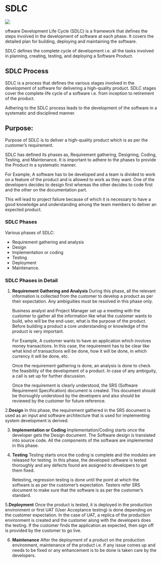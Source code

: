 # SDLC
<img src="/images/SDLC.webp"/>

oftware Development Life Cycle (SDLC) is a framework that defines the steps involved in the development of software at each phase. It covers the detailed plan for building, deploying and maintaining the software.

SDLC defines the complete cycle of development i.e. all the tasks involved in planning, creating, testing, and deploying a Software Product.

## SDLC Process
SDLC is a process that defines the various stages involved in the development of software for delivering a high-quality product. SDLC stages cover the complete life cycle of a software i.e. from inception to retirement of the product.

Adhering to the SDLC process leads to the development of the software in a systematic and disciplined manner.

## Purpose:
Purpose of SDLC is to deliver a high-quality product which is as per the customer’s requirement.

SDLC has defined its phases as, Requirement gathering, Designing, Coding, Testing, and Maintenance. It is important to adhere to the phases to provide the Product in a systematic manner.

For Example, A software has to be developed and a team is divided to work on a feature of the product and is allowed to work as they want. One of the developers decides to design first whereas the other decides to code first and the other on the documentation part.

This will lead to project failure because of which it is necessary to have a good knowledge and understanding among the team members to deliver an expected product.

### SDLC Phases

Various phases of SDLC:
- Requirement gathering and analysis
- Design
- Implementation or coding
- Testing
- Deployment
- Maintenance.

### SDLC Phases in Detail

1. <b>Requirement Gathering and Analysis</b>
    During this phase, all the relevant information is collected from the customer to develop a product as per their expectation. Any ambiguities must be resolved in this phase only.

    Business analyst and Project Manager set up a meeting with the customer to gather all the information like what the customer wants to build, who will be the end-user, what is the purpose of the product. Before building a product a core understanding or knowledge of the product is very important.

    For Example, A customer wants to have an application which involves money transactions. In this case, the requirement has to be clear like what kind of transactions will be done, how it will be done, in which currency it will be done, etc.

    Once the requirement gathering is done, an analysis is done to check the feasibility of the development of a product. In case of any ambiguity, a call is set up for further discussion.

    Once the requirement is clearly understood, the SRS (Software Requirement Specification) document is created. This document should be thoroughly understood by the developers and also should be reviewed by the customer for future reference.

2.<b>Design</b>
    In this phase, the requirement gathered in the SRS document is used as an input and software architecture that is used for implementing system development is derived.

3. <b>Implementation or Coding</b>
    Implementation/Coding starts once the developer gets the Design document. The Software design is translated into source code. All the components of the software are implemented in this phase.

4. <b>Testing</b>
    Testing starts once the coding is complete and the modules are released for testing. In this phase, the developed software is tested thoroughly and any defects found are assigned to developers to get them fixed.

    Retesting, regression testing is done until the point at which the software is as per the customer’s expectation. Testers refer SRS document to make sure that the software is as per the customer’s standard.

5.<b>Deployment</b>
    Once the product is tested, it is deployed in the production environment or first UAT (User Acceptance testing) is done depending on the customer expectation. In the case of UAT, a replica of the production environment is created and the customer along with the developers does the testing. If the customer finds the application as expected, then sign off is provided by the customer to go live.

6. <b>Maintenance</b>
    After the deployment of a product on the production environment, maintenance of the product i.e. if any issue comes up and needs to be fixed or any enhancement is to be done is taken care by the developers.